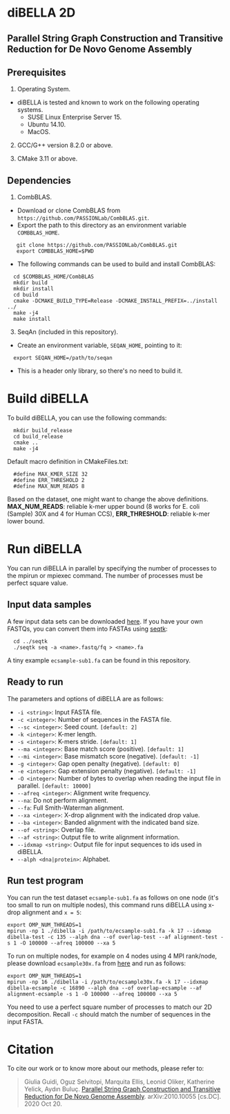 # diBELLA 2D
## Parallel String Graph Construction and Transitive Reduction for De Novo Genome Assembly

## Prerequisites

1. Operating System.
  * diBELLA is tested and known to work on the following operating systems.
    *  SUSE Linux Enterprise Server 15.
    *  Ubuntu 14.10.
    *  MacOS.
    
2. GCC/G++ version 8.2.0 or above.

3. CMake 3.11 or above.

## Dependencies
    
1. CombBLAS.
  * Download or clone CombBLAS from `https://github.com/PASSIONLab/CombBLAS.git`.
  * Export the path to this directory as an environment variable `COMBBLAS_HOME`.
   ```
      git clone https://github.com/PASSIONLab/CombBLAS.git
      export COMBBLAS_HOME=$PWD
   ```
  * The following commands can be used to build and install CombBLAS:
  ```
    cd $COMBBLAS_HOME/CombBLAS
    mkdir build
    mkdir install
    cd build
    cmake -DCMAKE_BUILD_TYPE=Release -DCMAKE_INSTALL_PREFIX=../install ../
    make -j4
    make install         
  ```
3. SeqAn (included in this repository).
  * Create an environment variable, `SEQAN_HOME`, pointing to it:
  ```
    export SEQAN_HOME=/path/to/seqan
  ```
  * This is a header only library, so there's no need to build it.

# Build diBELLA
To build diBELLA, you can use the following commands:
  ```
    mkdir build_release
    cd build_release
    cmake ..
    make -j4  
  ```
Default macro definition in CMakeFiles.txt:
  ```
    #define MAX_KMER_SIZE 32
    #define ERR_THRESHOLD 2
    #define MAX_NUM_READS 8
  ```
Based on the dataset, one might want to change the above definitions. **MAX_NUM_READS**: reliable k-mer upper bound (8 works for E. coli (Sample) 30X and 4 for Human CCS), **ERR_THRESHOLD**: reliable k-mer lower bound.

# Run diBELLA

You can run diBELLA in parallel by specifying the number of processes to the mpirun or mpiexec command. The number of processes must be perfect square value.

## Input data samples
A few input data sets can be downloaded [here](https://portal.nersc.gov/project/m1982/dibella.2d/inputs/). If you have your own FASTQs, you can convert them into FASTAs using [seqtk](https://github.com/lh3/seqtk):

  ```
    cd ../seqtk
    ./seqtk seq -a <name>.fastq/fq > <name>.fa
  ```
A tiny example `ecsample-sub1.fa` can be found in this repository.

## Ready to run

The parameters and options of diBELLA are as follows:
- ```-i <string>```: Input FASTA file.
- ```-c <integer>```: Number of sequences in the FASTA file.
- ```--sc <integer>```: Seed count. ```[default: 2]```
- ```-k <integer>```: K-mer length.
- ```-s <integer>```: K-mers stride. ```[default: 1]```
- ```--ma <integer>```: Base match score (positive). ```[default: 1]```
- ```--mi <integer>```: Base mismatch score (negative). ```[default: -1]```
- ```-g <integer>```: Gap open penalty (negative). ```[default: 0]```
- ```-e <integer>```: Gap extension penalty (negative). ```[default: -1]```
- ```-O <integer>```: Number of bytes to overlap when reading the input file in parallel. ```[default: 10000]```
- ```--afreq <integer>```: Alignment write frequency.
- ```--na```: Do not perform alignment.
- ```--fa```: Full Smith-Waterman alignment.
- ```--xa <integer>```: X-drop alignment with the indicated drop value.
- ```--ba <integer>```: Banded alignment with the indicated band size.
- ```--of <string>```: Overlap file.
- ```--af <string>```: Output file to write alignment information. 
- ```--idxmap <string>```: Output file for input sequences to ids used in diBELLA.
- ```--alph <dna|protein>```: Alphabet.

## Run test program

You can run the test dataset ```ecsample-sub1.fa``` as follows on one node (it's too small to run on multiple nodes), this command runs diBELLA using x-drop alignment and ```x = 5```:
```
export OMP_NUM_THREADS=1
mpirun -np 1 ./dibella -i /path/to/ecsample-sub1.fa -k 17 --idxmap dibella-test -c 135 --alph dna --of overlap-test --af alignment-test -s 1 -O 100000 --afreq 100000 --xa 5
```
To run on multiple nodes, for example on 4 nodes using 4 MPI rank/node, please download ```ecsample30x.fa``` from [here](https://portal.nersc.gov/project/m1982/dibella.2d/inputs/) and run as follows:
```
export OMP_NUM_THREADS=1
mpirun -np 16 ./dibella -i /path/to/ecsample30x.fa -k 17 --idxmap dibella-ecsample -c 16890 --alph dna --of overlap-ecsample --af alignment-ecsample -s 1 -O 100000 --afreq 100000 --xa 5
```
You need to use a perfect square number of processes to match our 2D decomposition. Recall ```-c``` should match the number of sequences in the input FASTA.

# Citation
To cite our work or to know more about our methods, please refer to:

> Giulia Guidi, Oguz Selvitopi, Marquita Ellis, Leonid Oliker, Katherine Yelick, Aydın Buluç. [Parallel String Graph Construction and Transitive Reduction for De Novo Genome Assembly](https://arxiv.org/pdf/2010.10055.pdf). arXiv:2010.10055 [cs.DC]. 2020 Oct 20.
